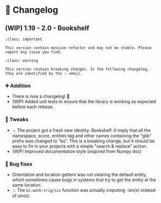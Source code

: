 # 🔧 Changelog

## (WIP) 1.19 - 2.0 - Bookshelf

```{admonition} Unstable
:class: important

This version contain massive refactor and may not be stable. Please report any issue you find.
```

```{admonition} Breaking changes
:class: warning

This version contain breaking changes. In the following changelog, they are identified by the 💥 emoji.
```

### ➕ Addition

- There is now a changelog! 🎉
- (WIP) Added unit tests to ensure that the library is working as expected before each release.

### 🔁 Tweaks

- 💥 The project got a fresh new identity: Bookshelf. It imply that all the namespace, score, entities tag and other names containing the "glib" prefix was changed to "bs". This is a breaking change, but it should be easy to fix in your projects with a simple "search & replace" action.
- (WIP) Improved documentation style (inspired from Numpy doc)

### 🐛 Bug fixes

- Orientation and location getters was not clearing the default entity, which sometimes cause bugs in systems that try to get the entity at the same location.
- 💥 The `bs.math:trig/sin` function was actually cmputing -sin(x) instead of sin(x).